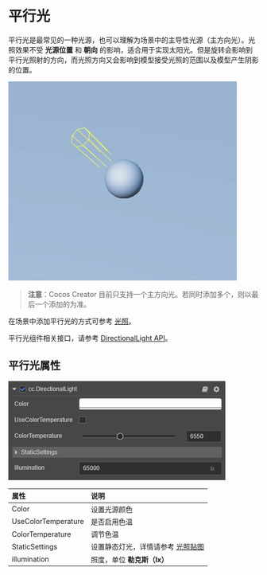 # 平行光

平行光是最常见的一种光源，也可以理解为场景中的主导性光源（主方向光）。光照效果不受 **光源位置** 和 **朝向** 的影响，适合用于实现太阳光。但是旋转会影响到平行光照射的方向，而光照方向又会影响到模型接受光照的范围以及模型产生阴影的位置。

![image](dir-light.jpg)

> **注意**：Cocos Creator 目前只支持一个主方向光。若同时添加多个，则以最后一个添加的为准。

在场景中添加平行光的方式可参考 [光照](../light.md)。

平行光组件相关接口，请参考 [DirectionalLight API](__APIDOC__/zh/classes/component_light.directionallight.html)。

## 平行光属性

![image](dir-light-prop.png)

| 属性 | 说明 |
| :------ | :-- |
| Color | 设置光源颜色 |
| UseColorTemperature | 是否启用色温 |
| ColorTemperature | 调节色温 |
| StaticSettings | 设置静态灯光，详情请参考 [光照贴图](./lightmap.md) |
| illumination | 照度，单位 **勒克斯（lx）** |
